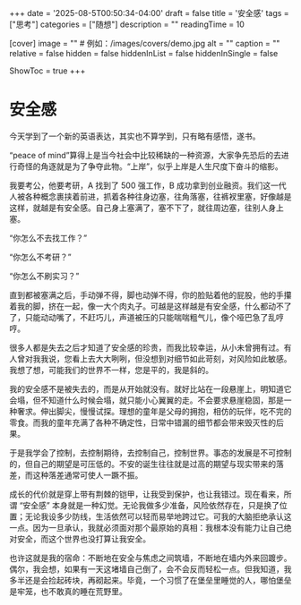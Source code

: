 +++
date = '2025-08-5T00:50:34-04:00'
draft = false
title = '安全感'
tags = ["思考"]
categories = ["随想"]
description = ""
readingTime = 10

[cover]
image = ""          # 例如：/images/covers/demo.jpg
alt = ""
caption = ""
relative = false
hidden = false
hiddenInList = false
hiddenInSingle = false

ShowToc = true
+++

# 安全感

今天学到了一个新的英语表达，其实也不算学到，只有略有感悟，遂书。

“peace of mind”算得上是当今社会中比较稀缺的一种资源，大家争先恐后的去进行奇怪的角逐就是为了争夺此物。“上岸”，似乎上岸是人生尺度下奋斗的缩影。

我要考公，他要考研，A 找到了 500 强工作，B 成功拿到创业融资。我们这一代人被各种概念裹挟着前进，抓着各种往身边塞，往角落塞，往裤衩里塞，好像越是这样，就越是有安全感。自己身上塞满了，塞不下了，就往周边塞，往别人身上塞。

“你怎么不去找工作？”

“你怎么不考研？”

“你怎么不刷实习？”

直到都被塞满之后，手动弹不得，脚也动弹不得，你的脸贴着他的屁股，他的手攥着我的脚，挤在一起，像一大个肉丸子。可越是这样越是有安全感，什么都动不了了，只能动动嘴了，不赶巧儿，声道被压的只能喘喘粗气儿，像个哑巴急了乱哼哼。

很多人都是失去之后才知道了安全感的珍贵，而我比较幸运，从小未曾拥有过。有人曾对我我说，您看上去大大咧咧，但没想到对细节如此苛刻，对风险如此敏感。我想了想，可能我们的世界不一样，您是平的，我是斜的。

我的安全感不是被失去的，而是从开始就没有。就好比站在一段悬崖上，明知道它会塌，但不知道什么时候会塌，就只能小心翼翼的走。不会要求悬崖稳固，那是一种奢求。伸出脚尖，慢慢试探。理想的童年是父母的拥抱，相仿的玩伴，吃不完的零食。而我的童年充满了各种不确定性，日常中错漏的细节都会带来毁灭性的后果。

于是我学会了控制，去控制期待，去控制自己，控制世界。事态的发展是不可控制的，但自己的期望是可压低的。不安的诞生往往就是过高的期望与现实带来的落差，而这种落差通常可使人一蹶不振。

成长的代价就是穿上带有荆棘的铠甲，让我受到保护，也让我错过。现在看来，所谓 “安全感” 本身就是一种幻觉。无论我做多少准备，风险依然存在，只是换了位置；无论我设多少防线，生活依然可以轻而易举地跨过它。可我的大脑拒绝承认这一点。因为一旦承认，我就必须面对那个最原始的真相：我根本没有能力让自己绝对安全，而这个世界也没打算让我安全。

也许这就是我的宿命：不断地在安全与焦虑之间筑墙，不断地在墙内外来回踱步。偶尔，我会想，如果有一天这堵墙自己倒了，会不会反而轻松一点。但我知道，我多半还是会捡起砖块，再砌起来。毕竟，一个习惯了在堡垒里睡觉的人，哪怕堡垒是牢笼，也不敢真的睡在荒野里。
